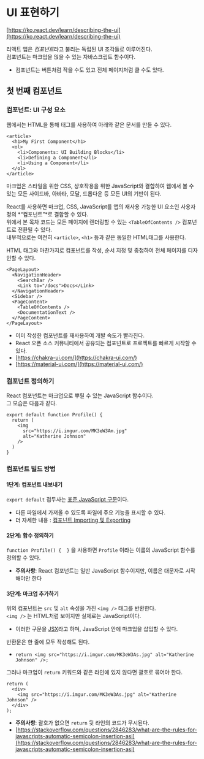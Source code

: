 # UI 표현하기

[https://ko.react.dev/learn/describing-the-ui](https://ko.react.dev/learn/describing-the-ui)  

리액트 앱은 *컴포넌트*라고 불리는 독립된 UI 조각들로 이루어진다.    
컴포넌트는 마크업을 얹을 수 있는 자바스크립트 함수이다.  
- 컴포넌트는 버튼처럼 작을 수도 있고 전체 페이지처럼 클 수도 있다.  

## 첫 번째 컴포넌트

### 컴포넌트: UI 구성 요소

웹에서는 HTML을 통해 태그를 사용하여 아래와 같은 문서를 만들 수 있다.  

```
<article>
  <h1>My First Component</h1>
  <ol>
    <li>Components: UI Building Blocks</li>
    <li>Defining a Component</li>
    <li>Using a Component</li>
  </ol>
</article>
```

마크업은 스타일을 위한 CSS, 상호작용을 위한 JavaScript와 결합하여 웹에서 볼 수 있는 모든 사이드바, 아바타, 모달, 드롭다운 등 모든 UI의 기반이 된다.  
  
React를 사용하면 마크업, CSS, JavaScript를 앱의 재사용 가능한 UI 요소인 사용자 정의 *“컴포넌트”*로 결합할 수 있다.  
위에서 본 목차 코드는 모든 페이지에 렌더링할 수 있는 ```<TableOfContents />``` 컴포넌트로 전환될 수 있다.  
내부적으로는 여전히 ```<article>```, ```<h1>``` 등과 같은 동일한 HTML태그를 사용한다.  
  
HTML 태그와 마찬가지로 컴포넌트를 작성, 순서 지정 및 중첩하여 전체 페이지를 디자인할 수 있다.  

```
<PageLayout>
  <NavigationHeader>
    <SearchBar />
    <Link to="/docs">Docs</Link>
  </NavigationHeader>
  <Sidebar />
  <PageContent>
    <TableOfContents />
    <DocumentationText />
  </PageContent>
</PageLayout>
```

- 이미 작성한 컴포넌트를 재사용하여 개발 속도가 빨라진다.  
- React 오픈 소스 커뮤니티에서 공유되는 컴포넌트로 프로젝트를 빠르게 시작할 수 있다.  
- [https://chakra-ui.com/](https://chakra-ui.com/)
- [https://material-ui.com/](https://material-ui.com/)

### 컴포넌트 정의하기

React 컴포넌트는 마크업으로 뿌릴 수 있는 JavaScript 함수이다.  
그 모습은 다음과 같다.  

```
export default function Profile() {
  return (
    <img
      src="https://i.imgur.com/MK3eW3Am.jpg"
      alt="Katherine Johnson"
    />
  )
}
```

### 컴포넌트 빌드 방법

#### 1단계: 컴포넌트 내보내기

```export default``` 접두사는 [표준 JavaScript 구문](https://developer.mozilla.org/docs/web/javascript/reference/statements/export)이다.  

- 다른 파일에서 가져올 수 있도록 파일에 주요 기능을 표시할 수 있다.  
- 더 자세한 내용 : [컴포넌트 Importing 및 Exporting](https://ko.react.dev/learn/importing-and-exporting-components)  

#### 2단계: 함수 정의하기

```function Profile() {  }``` 을 사용하면 ```Profile``` 이라는 이름의 JavaScript 함수를 정의할 수 있다.  

- **주의사항**: React 컴포넌트는 일반 JavaScript 함수이지만, 이름은 대문자로 시작해야만 한다  

#### 3단계: 마크업 추가하기

위의 컴포넌트는 ```src``` 및 ```alt``` 속성을 가진 ```<img />``` 태그를 반환한다.  
```<img />``` 는 HTML처럼 보이지만 실제로는 JavaScript이다.  

- 이러한 구문을 [JSX](https://ko.react.dev/learn/writing-markup-with-jsx)라고 하며, JavaScript 안에 마크업을 삽입할 수 있다.  

반환문은 한 줄에 모두 작성해도 된다.  

- ```return <img src="https://i.imgur.com/MK3eW3As.jpg" alt="Katherine Johnson" />;```  

그러나 마크업이 ```return``` 키워드와 같은 라인에 있지 않다면 괄호로 묶어야 한다.  

```
return (
  <div>
    <img src="https://i.imgur.com/MK3eW3As.jpg" alt="Katherine Johnson" />
  </div>
);
```

- **주의사항**: 괄호가 없으면 ```return``` 뒷 라인의 코드가 무시된다.
- [https://stackoverflow.com/questions/2846283/what-are-the-rules-for-javascripts-automatic-semicolon-insertion-asi](https://stackoverflow.com/questions/2846283/what-are-the-rules-for-javascripts-automatic-semicolon-insertion-asi)  

